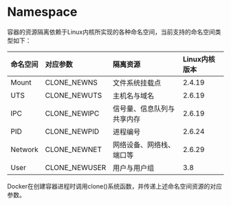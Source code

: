 # Namespace

容器的资源隔离依赖于Linux内核所实现的各种命名空间，当前支持的命名空间类型如下：

| 命名空间 | 对应参数 | 隔离资源 | Linux内核版本 |
| :--- | :--- | :--- | :--- |
| Mount | CLONE\_NEWNS | 文件系统挂载点 | 2.4.19 |
| UTS | CLONE\_NEWUTS | 主机名与域名 | 2.6.19 |
| IPC | CLONE\_NEWIPC | 信号量、信息队列与共享内存 | 2.6.19 |
| PID | CLONE\_NEWPID | 进程编号 | 2.6.24 |
| Network | CLONE\_NEWNET | 网络设备、网络栈、端口等 | 2.6.29 |
| User | CLONE\_NEWUSER | 用户与用户组 | 3.8 |

Docker在创建容器进程时调用clone\(\)系统函数，并传递上述命名空间资源的对应参数。

